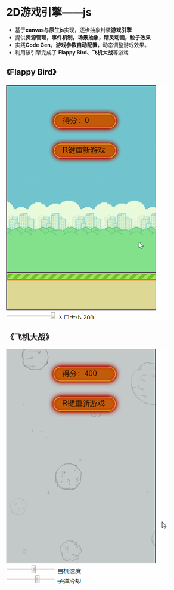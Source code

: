 # **2D游戏引擎——js**
* 基于**canvas**与**原生js**实现，逐步抽象封装**游戏引擎**
* 提供**资源管理，事件机制，场景抽象，精灵动画，粒⼦效果** 
* 实践**Code Gen**，**游戏参数自动配置**，动态调整游戏效果。
* 利用该引擎完成了 **Flappy Bird、飞机大战**等游戏

## 《Flappy Bird》

![image](https://github.com/1azyday/game_engine/blob/master/README/bird.gif)

## 《飞机大战》

![image](https://github.com/1azyday/game_engine/blob/master/README/plane.gif)